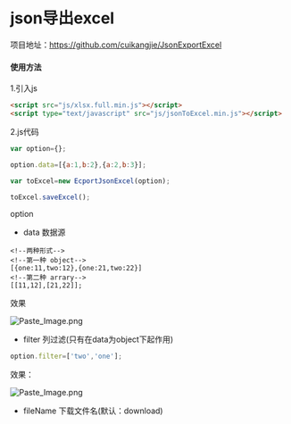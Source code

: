 # json导出excel

项目地址：https://github.com/cuikangjie/JsonExportExcel

#### 使用方法

1.引入js

```html
<script src="js/xlsx.full.min.js"></script>
<script type="text/javascript" src="js/jsonToExcel.min.js"></script>
```

2.js代码

```javascript  
var option={};   

option.data=[{a:1,b:2},{a:2,b:3}];   

var toExcel=new EcportJsonExcel(option);   

toExcel.saveExcel();
```

option
* data 数据源    
```javascrip
<!--两种形式-->
<!--第一种 object-->
[{one:11,two:12},{one:21,two:22}]
<!--第二种 arrary-->
[[11,12],[21,22]];
```
效果

![Paste_Image.png](http://upload-images.jianshu.io/upload_images/4048654-730785e45a006b55.png?imageMogr2/auto-orient/strip%7CimageView2/2/w/1240)


* filter 列过滤(只有在data为object下起作用)
```javascript
option.filter=['two','one'];
```
效果：


![Paste_Image.png](http://upload-images.jianshu.io/upload_images/4048654-52091d93d42591eb.png?imageMogr2/auto-orient/strip%7CimageView2/2/w/1240)


* fileName 下载文件名(默认：download)
